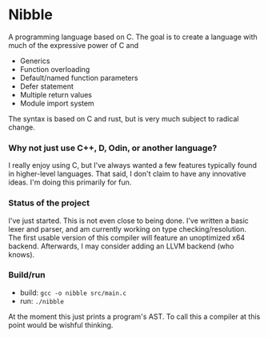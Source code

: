 # Nibble
A programming language based on C. The goal is to create a language with much of the expressive power of C and 
- Generics
- Function overloading
- Default/named function parameters
- Defer statement
- Multiple return values
- Module import system

The syntax is based on C and rust, but is very much subject to radical change.

### Why not just use C++, D, Odin, or another language? 
I really enjoy using C, but I've always wanted a few features typically found in higher-level languages. That said, I don't claim to have any innovative ideas. I'm doing this primarily for fun.

### Status of the project
I've just started. This is not even close to being done. I've written a basic lexer and parser, and am currently working on type checking/resolution. The first usable version of this compiler will feature an unoptimized x64 backend. Afterwards, I may consider adding an LLVM backend (who knows).

### Build/run
- build: `gcc -o nibble src/main.c`
- run: `./nibble`

At the moment this just prints a program's AST. To call this a compiler at this point would be wishful thinking.
